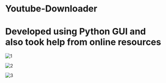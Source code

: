 # Youtube-Downloader
# Developed using Python GUI and also took help from online resources

![1](https://github.com/aurnabnil66/Youtube-Downloader/assets/105810364/cc2dd4ad-d1e6-4413-b978-5f18d7fdbd47)

![2](https://github.com/aurnabnil66/Youtube-Downloader/assets/105810364/0bcb82c6-69be-49e2-a9df-a88f0c1e38e4)

![3](https://github.com/aurnabnil66/Youtube-Downloader/assets/105810364/d98c3ba9-f9ad-4778-ad54-0facdac11af6)

